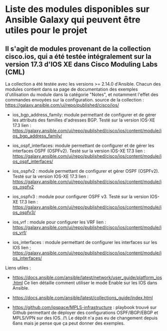 # Liste des modules disponibles sur Ansible Galaxy qui peuvent être utiles pour le projet

## Il s'agit de modules provenant de la collection cisco.ios, qui a été testée intégralement sur la version 17.3 d'IOS XE dans Cisco Moduling Labs (CML)

La collection a été testée avec les versions >= 2.14.0 d'Ansible. Chacun des modules contient dans sa page de documentation des exemples d'utilisation du module dans la catégorie "Notes", et notamment l'effet des commandes envoyées sur la configuration.
source de la collection : <https://galaxy.ansible.com/ui/repo/published/cisco/ios/>

- ios_bgp_address_family: module permettant de configurer et de gérer les attributs des familles d'adresses BGP. Testé sur la version IOS-XE 17.3
lien : <https://galaxy.ansible.com/ui/repo/published/cisco/ios/content/module/ios_bgp_address_family/>

- ios_ospf_interfaces: module permettant de configurer et de gérer les interfaces OSPF (OSPFv2). Testé sur la version IOS-XE 17.3
lien : <https://galaxy.ansible.com/ui/repo/published/cisco/ios/content/module/ios_ospf_interfaces/>

- ios_ospfv2 : module permettant de configurer et gérer OSPF (OSPFv2). Testé sur la version IOS-XE 17.3
lien : <https://galaxy.ansible.com/ui/repo/published/cisco/ios/content/module/ios_ospfv2>

- ios_ospfv3 : module pour configurer OSPF v3. Testé sur la version IOS-XE 17.3
lien : <https://galaxy.ansible.com/ui/repo/published/cisco/ios/content/module/ios_ospfv3/>

- ios_vrf : module pour configurer les VRF
lien : <https://galaxy.ansible.com/ui/repo/published/cisco/ios/content/module/ios_vrf/>

- ios_interfaces : module permettant de configurer les interfaces sur les IOS
lien ; <https://galaxy.ansible.com/ui/repo/published/cisco/ios/content/module/ios_interfaces/>

Liens utiles :

- <https://docs.ansible.com/ansible/latest/network/user_guide/platform_ios.html>
Ce lien détaille comment utiliser le mode Enable sur les IOS dans Ansible.

- <https://docs.ansible.com/ansible/latest/collections_guide/index.html>

- <https://github.com/ipspace/MPLS-infrastructure> : playbook trouvé sur Github permettant de déployer des configurations OSPF/IBGP/EBGP et MPLS/VPN sur des IOS.
/!\ Le dépôt n'a pas eu de changement depuis 6ans mais je pense que ça peut donner des exemples.
